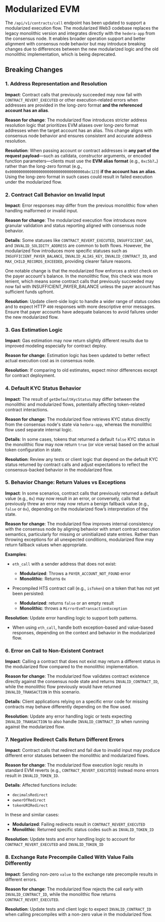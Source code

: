 # Modularized EVM

The `/api/v1/contracts/call` endpoint has been updated to support a modularized
execution flow. The modularized Web3 codebase replaces the legacy monolithic version
and integrates directly with the `hedera-app` from the consensus node. It enables
broader operation support and better alignment with consensus node behavior but may
introduce breaking changes due to differences between the new modularized logic and
the old monolithic implementation, which is being deprecated.

## Breaking Changes

### 1. Address Representation and Resolution

**Impact**:
Contract calls that previously succeeded may now fail with `CONTRACT_REVERT_EXECUTED` or other execution-related errors
when addresses are provided in the long-zero format **and the referenced account has an alias**.

**Reason for change**:
The modularized flow introduces stricter address resolution logic that prioritizes EVM aliases
over long-zero format addresses when the target account has an alias.
This change aligns with consensus node behavior and ensures consistent and accurate address resolution.

**Resolution**:
When passing account or contract addresses in **any part of the request payload**—such as calldata,
constructor arguments, or encoded function parameters—clients must use the **EVM alias format** (e.g., `0xc5b7…`)
rather than the long-zero format (e.g., `0x0000000000000000000000000000000000abc123`) **if the account has an alias**.
Using the long-zero format in such cases could result in failed execution under the modularized flow.

### 2. Contract Call Behavior on Invalid Input

**Impact**: Error responses may differ from the previous monolithic flow when handling malformed or
invalid input.

**Reason for change**: The modularized execution flow introduces more granular validation and status
reporting aligned with consensus node behavior.

**Details**: Some statuses like `CONTRACT_REVERT_EXECUTED`, `INSUFFICIENT_GAS`, and
`INVALID_SOLIDITY_ADDRESS` are common to both flows. However, the modularized flow introduces more
specific statuses such as `INSUFFICIENT_PAYER_BALANCE`, `INVALID_ALIAS_KEY`, `INVALID_CONTRACT_ID`,
and `MAX_CHILD_RECORDS_EXCEEDED`, providing clearer failure reasons.

One notable change is that the modularized flow enforces a strict check on the payer account's balance.
In the monolithic flow, this check was more lenient,
which means some contract calls that previously succeeded
may now fail with INSUFFICIENT_PAYER_BALANCE unless the payer account has sufficient funds upfront.

**Resolution**: Update client-side logic to handle a wider range of status codes and to expect HTTP
`400` responses with more descriptive error messages.
Ensure that payer accounts have adequate balances to avoid failures under the new modularized flow.

### 3. Gas Estimation Logic

**Impact**: Gas estimation may now return slightly different results due to improved modeling
especially for contract deploy.

**Reason for change**: Estimation logic has been updated to better reflect actual execution cost as in consensus node.

**Resolution**: If comparing to old estimates, expect minor differences except for contract deployment.

### 4. Default KYC Status Behavior

**Impact**: The result of `getDefaultKycStatus` may differ between the monolithic and modularized
flows, potentially affecting token-related contract interactions.

**Reason for change**: The modularized flow retrieves KYC status directly from the consensus node's
state via `hedera-app`, whereas the monolithic flow used separate internal logic.

**Details**: In some cases, tokens that returned a default `false` KYC status in the monolithic flow
may now return `true` (or vice versa) based on the actual token configuration in state.

**Resolution**: Review any tests or client logic that depend on the default KYC status returned by
contract calls and adjust expectations to reflect the consensus-backed behavior in the modularized
flow.

### 5. Behavior Change: Return Values vs Exceptions

**Impact**:
In some scenarios, contract calls that previously returned a default value (e.g., `0x`) may now result in an error,
or conversely, calls that previously threw an error may now return a benign fallback value (e.g., `false` or `0x`),
depending on the modularized flow’s interpretation of the state.

**Reason for change**:
The modularized flow improves internal consistency with the consensus node by aligning behavior
with smart contract execution semantics, particularly for missing or uninitialized state entries.
Rather than throwing exceptions for all unexpected conditions,
modularized flow may return fallback values when appropriate.

**Examples**:

- `eth_call` with a sender address that does not exist:
  - **Modularized**: Throws a `PAYER_ACCOUNT_NOT_FOUND` error
  - **Monolithic**: Returns `0x`

- Precompiled HTS contract call (e.g., `isToken`) on a token that has not yet been persisted:
  - **Modularized**: returns `false` or an empty result
  - **Monolithic**: throws a `MirrorEvmTransactionException`

**Resolution**: Update error handling logic to support both patterns.
- When using `eth_call`, handle both exception-based and value-based responses,
  depending on the context and behavior in the modularized flow.

### 6. Error on Call to Non-Existent Contract

**Impact**: Calling a contract that does not exist may return a different status in the modularized
flow compared to the monolithic implementation.

**Reason for change**: The modularized flow validates contract existence directly against the
consensus node state and returns `INVALID_CONTRACT_ID`, while the monolithic flow previously would have returned
`INVALID_TRANSACTION` in this scenario.

**Details**: Client applications relying on a specific error code for missing contracts may behave
differently depending on the flow used.

**Resolution**: Update any error handling logic or tests expecting `INVALID_TRANSACTION` to also
handle `INVALID_CONTRACT_ID` when running against the modularized flow.

### 7. Negative Redirect Calls Return Different Errors

**Impact**: Contract calls that redirect and fail due to invalid input may produce
different error statuses between the monolithic and modularized flows.

**Reason for change**: The modularized flow execution logic results in standard EVM reverts
(e.g., `CONTRACT_REVERT_EXECUTED`) instead mono errors result in `INVALID_TOKEN_ID`.

**Details**: Affected functions include:

- `decimalsRedirect`
- `ownerOfRedirect`
- `tokenURIRedirect`

In these and similar cases:

- **Modularized**: Failing redirects result in `CONTRACT_REVERT_EXECUTED`
- **Monolithic**: Returned specific status codes such as `INVALID_TOKEN_ID`

**Resolution**: Update tests and error handling logic to account for `CONTRACT_REVERT_EXECUTED` and
`INVALID_TOKEN_ID`

### 8. Exchange Rate Precompile Called With Value Fails Differently

**Impact**: Sending non-zero `value` to the exchange rate precompile results in different errors.

**Reason for change**: The modularized flow rejects the call early with `INVALID_CONTRACT_ID`, while the
monolithic flow returns `CONTRACT_REVERT_EXECUTED`.

**Resolution**: Update tests and client logic to expect `INVALID_CONTRACT_ID` when calling precompiles
with a non-zero value in the modularized flow.
